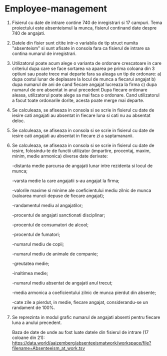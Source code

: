# Employee-management



1. Fisierul cu date de intrare contine 740 de inregistrari si 17 campuri.
   Tema proiectului este absenteismul la munca, fisierul continand date despre 740 de angajati.

2. Datele din fisier sunt citite intr-o variabila de tip struct numita "absenteism" si sunt afisate in consola fara ca fisierul de intrare sa contina numarul de inregistrari.

3. Utilizatorul poate acum alege o varianta de ordonare crescatoare in care criteriul dupa care se face sortarea va aparea pe prima coloana din 3 optiuni sau poate trece mai departe fara sa aleaga un tip de ordonare:
   a) dupa costul lunar de deplasare la locul de munca a fiecarui angajat
   b) dupa numarul de ani de cand fiecare angajat lucreaza la firma
   c) dupa numarul de ore absentat in anul precedent
   Dupa fiecare ordonare aleasa, utilizatorul poate alege sa mai faca o ordonare.
   Cand utilizatorul a facut toate ordonarile dorite, acesta poate merge mai departe.

4. Se calculeaza, se afiseaza in consola si se scrie in fisierul cu date de iesire cati angajati au absentat in fiecare luna si cati nu au absentat deloc.

5. Se calculeaza, se afiseaza in consola si se scrie in fisierul cu date de iesire cati angajati au absentat in fiecare zi a saptamananii.

6. Se calculeaza, se afiseaza in consola si se scrie in fisierul cu date de iesire, folosindu-te de functii utilizator (impartire, procentaj, maxim, minim, medie armonica) diverse date derivate:
   
   -distanta medie parcursa de angajati lunar intre rezidenta si locul de munca;
   
   -varsta medie la care angajatii s-au angajat la firma;
   
   -valorile maxime si minime ale coeficientului mediu zilnic de munca (valoarea muncii depuse de fiecare angajat);
   
   -randamentul mediu al angajatilor;
   
   -procentul de angajati sanctionati disciplinar;
   
   -procentul de consumatori de alcool;
   
   -procentul de fumatori;
   
   -numarul mediu de copii;
   
   -numarul mediu de animale de companie;
   
   -greutatea medie;
   
   -inaltimea medie;
   
   -numarul mediu absentat de angajati anul trecut;
   
   -media armonica a coeficientului zilnic de munca pierdut din absente;
   
   -cate zile a pierdut, in medie, fiecare angajat, considerandu-se un randament de 100%.

8. Se reprezinta in modul grafic numarul de angajati absenti pentru fiecare luna a anului precedent.



   Baza de date de unde au fost luate datele din fisierul de intrare (17 coloane din 21): https://data.world/aaizemberg/absenteeismatwork/workspace/file?filename=Absenteeism_at_work.tsv
